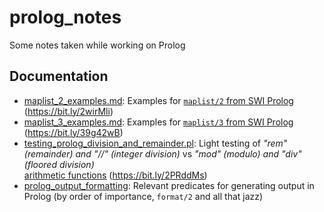 # prolog_notes
Some notes taken while working on Prolog

## Documentation

- [maplist_2_examples.md](maplist_2_examples.md):
  Examples for [`maplist/2` from SWI Prolog](https://www.swi-prolog.org/pldoc/man?predicate=maplist%2f2)
  (https://bit.ly/2wirMli)
- [maplist_3_examples.md](maplist_3_examples.md): 
  Examples for [`maplist/3` from SWI Prolog](https://www.swi-prolog.org/pldoc/doc_for?object=maplist/3)
  (https://bit.ly/39g42wB)
- [testing_prolog_division_and_remainder.pl](testing_prolog_division_and_remainder.pl): 
  Light testing of _"rem" (remainder) and "//" (integer division)_ vs _"mod" (modulo) and "div" (floored division)_  
  [arithmetic functions](https://www.swi-prolog.org/pldoc/man?section=functions) (https://bit.ly/2PRddMs)
- [prolog_output_formatting](prolog_output_formatting.md): Relevant predicates for generating output in Prolog (by order of importance, `format/2` and all that jazz)

